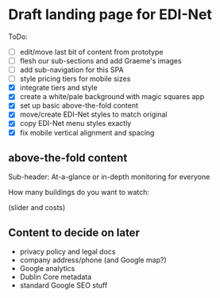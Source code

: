 # Draft landing page for EDI-Net

ToDo:

- [ ] edit/move last bit of content from prototype
- [ ] flesh our sub-sections and add Graeme's images
- [ ] add sub-navigation for this SPA
- [ ] style pricing tiers for mobile sizes
- [x] integrate tiers and style
- [x] create a white/pale background with magic squares app
- [x] set up basic above-the-fold content
- [x] move/create EDI-Net styles to match original
- [x] copy EDI-Net menu styles exactly
- [x] fix mobile vertical alignment and spacing

## above-the-fold content

Sub-header:
At-a-glance or in-depth monitoring for everyone

How many buildings do you want to watch:

(slider and costs)

## Content to decide on later

- privacy policy and legal docs
- company address/phone (and Google map?)
- Google analytics
- Dublin Core metadata
- standard Google SEO stuff

